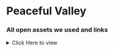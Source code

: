 # Peaceful Valley

### All open assets we used and links
<details>
  <summary> Click Here to view </summary>
Using open Audio and 3D model assets 
### Audio Citations:
 * Main Peaceful Music: https://freesound.org/people/josefpres/sounds/796477/
 * Secondary Peaceful Music: https://freesound.org/people/josefpres/sounds/798308/
 * Ambient Forest environment: https://freesound.org/people/klankbeeld/sounds/786352/
 * Fire Sound during pollution: https://freesound.org/people/Dynamicell/sounds/17548/
 * Suspenseful Drum effect during pollution: https://samplefocus.com/samples/suspenseful-cinematic-drum-loop
 * Metal Recycling SFX: https://freesound.org/people/jorickhoofd/sounds/176675/
 * Glass Recycling SFX: https://www.101soundboards.com/boards/38968-sound-effects-happy-wheels-miscellaneous-browser-games
 * Cardboard Recycling SFX: https://freesound.org/people/MattRuthSound/sounds/561490/ 
* Capybara Voice - https://www.narakeet.com/ (Using American - Justin)

### 3D Model Citations
 * Environment ground - https://poly.pizza/m/0nsE2b8uXZy 
 * Fox - https://poly.pizza/m/wliHW1Bbyc
 * Chicken - https://poly.pizza/m/1YE8U35HXsI
 * Capybara - https://poly.pizza/m/66d-mKAgF17
 * Penguin - https://poly.pizza/m/9Ift-39Akov
 * Panda - https://poly.pizza/m/2T6A0o4Kq2h
 * Cat Food Cans - https://poly.pizza/m/cpdwLDHiw8-
 * Soda Can - https://poly.pizza/m/cNjAaDY27fQ
 * Carton - https://poly.pizza/m/T2QjC2ZQya
 * Empty Box - https://poly.pizza/m/pZBpmjtvw8
 * Bottle - https://poly.pizza/m/FAHsHFXfTf
 * Wine Bottle - https://poly.pizza/m/NvGUg8c03o
 * Beer Can - https://poly.pizza/m/0o4ac2O90Hu
 * Trah bag grey - https://poly.pizza/m/axTuG36RXnN
 * Broken Pallet - https://poly.pizza/m/Gp43iUyyAX
 * Closed box https://poly.pizza/m/ykZ23x9d6p
 * Styrofoam - https://poly.pizza/m/qB2Inr72Ad
 * Tree - https://poly.pizza/m/6pwiq7hSrHr
 * Clouds - https://poly.pizza/m/KdFNOVn1Gf
 *Clouds #2 - https://poly.pizza/m/5vL346OfNST
 * Speech bubble - https://poly.pizza/m/0WCt1EUGaAv
 * Recycle bins - https://poly.pizza/m/92Iv-tdQ49h
</details>
